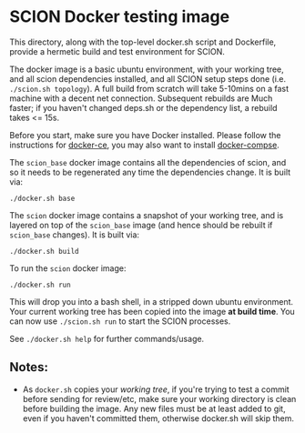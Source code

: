 SCION Docker testing image
==========================

This directory, along with the top-level docker.sh script and Dockerfile,
provide a hermetic build and test environment for SCION.

The docker image is a basic ubuntu environment, with your working tree, and all
scion dependencies installed, and all SCION setup steps done (i.e. `./scion.sh
topology`). A full build from scratch will take 5-10mins on a fast machine
with a decent net connection. Subsequent rebuilds are Much faster; if you
haven't changed deps.sh or the dependency list, a rebuild takes <= 15s.

Before you start, make sure you have Docker installed. Please follow the instructions for
[docker-ce](https://docs.docker.com/install/linux/docker-ce/ubuntu/), you may also want to install
[docker-compse](https://docs.docker.com/compose/install/).

The `scion_base` docker image contains all the dependencies of scion, and so it
needs to be regenerated any time the dependencies change. It is built via: 

    ./docker.sh base

The `scion` docker image contains a snapshot of your working tree, and is
layered on top of the `scion_base` image (and hence should be rebuilt if
`scion_base` changes). It is built via:

    ./docker.sh build

To run the `scion` docker image:

    ./docker.sh run

This will drop you into a bash shell, in a stripped down ubuntu environment.
Your current working tree has been copied into the image **at build time**.
You can now use `./scion.sh run` to start the SCION processes.

See `./docker.sh help` for further commands/usage.

Notes:
------
 * As `docker.sh` copies your *working tree*, if you're trying to test a commit
   before sending for review/etc, make sure your working directory is clean
   before building the image. Any new files must be at least added to git,
   even if you haven't committed them, otherwise docker.sh will skip them.
